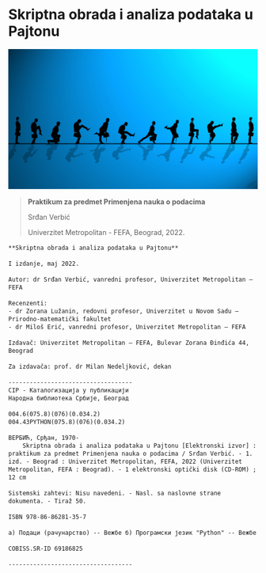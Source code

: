 # Skriptna obrada i analiza podataka u Pajtonu
 
 


![Silly walk](figures/silly_walk.jpg)
>**Praktikum za predmet Primenjena nauka o podacima**
>
>Srđan Verbić
>
>Univerzitet Metropolitan - FEFA, Beograd, 2022.


 


```{admonition} Impresum
**Skriptna obrada i analiza podataka u Pajtonu**

I izdanje, maj 2022.

Autor: dr Srđan Verbić, vanredni profesor, Univerzitet Metropolitan – FEFA 

Recenzenti:
- dr Zorana Lužanin, redovni profesor, Univerzitet u Novom Sadu – Prirodno-matematički fakultet
- dr Miloš Erić, vanredni profesor, Univerzitet Metropolitan – FEFA

Izdavač: Univerzitet Metropolitan – FEFA, Bulevar Zorana Đinđića 44, Beograd

Za izdavača: prof. dr Milan Nedeljković, dekan

-----------------------------------
CIP - Каталогизација у публикацији
Народна библиотека Србије, Београд

004.6(075.8)(076)(0.034.2)
004.43PYTHON(075.8)(076)(0.034.2)

ВЕРБИЋ, Срђан, 1970-
    Skriptna obrada i analiza podataka u Pajtonu [Elektronski izvor] : praktikum za predmet Primenjena nauka o podacima / Srđan Verbić. - 1. izd. - Beograd : Univerzitet Metropolitan, FEFA, 2022 (Univerzitet Metropolitan, FEFA : Beograd). - 1 elektronski optički disk (CD-ROM) ; 12 cm

Sistemski zahtevi: Nisu navedeni. - Nasl. sa naslovne strane dokumenta. - Tiraž 50.

ISBN 978-86-86281-35-7

а) Подаци (рачунарство) -- Вежбе б) Програмски језик "Python" -- Вежбе

COBISS.SR-ID 69186825

-----------------------------------
```
